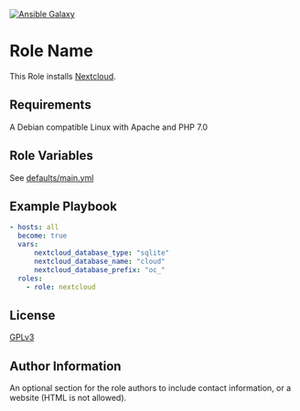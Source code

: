 
[![Ansible Galaxy](https://img.shields.io/badge/Ansible%20Galaxy-Phill93.nextcloud-blue.svg)](https://galaxy.ansible.com/Phill93/nextcloud/)

Role Name
=========

This Role installs [Nextcloud](http://www.nextcloud.com).

Requirements
------------

A Debian compatible Linux with Apache and PHP 7.0

Role Variables
--------------

See [defaults/main.yml](defaults/main.yml)


Example Playbook
----------------
```yaml
- hosts: all
  become: true
  vars:
      nextcloud_database_type: "sqlite"
      nextcloud_database_name: "cloud"
      nextcloud_database_prefix: "oc_"
  roles:
    - role: nextcloud
```
License
-------

[GPLv3](license.md)

Author Information
------------------

An optional section for the role authors to include contact information, or a website (HTML is not allowed).

